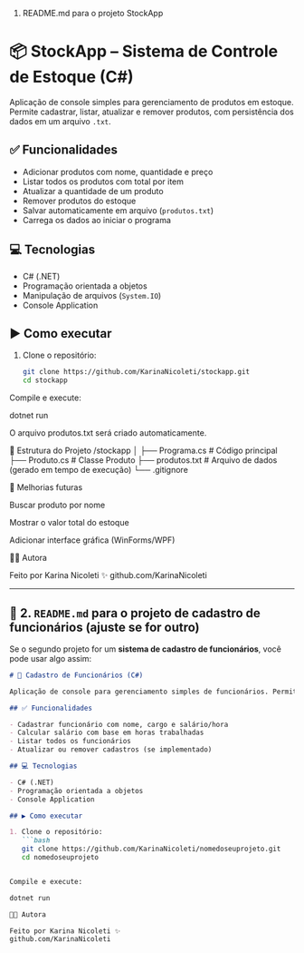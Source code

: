 1. README.md para o projeto StockApp
# 📦 StockApp – Sistema de Controle de Estoque (C#)

Aplicação de console simples para gerenciamento de produtos em estoque. Permite cadastrar, listar, atualizar e remover produtos, com persistência dos dados em um arquivo `.txt`.

## ✅ Funcionalidades

- Adicionar produtos com nome, quantidade e preço
- Listar todos os produtos com total por item
- Atualizar a quantidade de um produto
- Remover produtos do estoque
- Salvar automaticamente em arquivo (`produtos.txt`)
- Carrega os dados ao iniciar o programa

## 💻 Tecnologias

- C# (.NET)
- Programação orientada a objetos
- Manipulação de arquivos (`System.IO`)
- Console Application

## ▶️ Como executar

1. Clone o repositório:
   ```bash
   git clone https://github.com/KarinaNicoleti/stockapp.git
   cd stockapp


Compile e execute:

dotnet run


O arquivo produtos.txt será criado automaticamente.

📁 Estrutura do Projeto
/stockapp
│
├── Programa.cs       # Código principal
├── Produto.cs        # Classe Produto
├── produtos.txt      # Arquivo de dados (gerado em tempo de execução)
└── .gitignore

🚀 Melhorias futuras

Buscar produto por nome

Mostrar o valor total do estoque

Adicionar interface gráfica (WinForms/WPF)

🧑‍💻 Autora

Feito por Karina Nicoleti ✨
github.com/KarinaNicoleti


---

## 📝 2. `README.md` para o projeto de cadastro de funcionários (ajuste se for outro)

Se o segundo projeto for um **sistema de cadastro de funcionários**, você pode usar algo assim:

```markdown
# 👥 Cadastro de Funcionários (C#)

Aplicação de console para gerenciamento simples de funcionários. Permite registrar dados, calcular salários com base em horas e exibir a lista de colaboradores.

## ✅ Funcionalidades

- Cadastrar funcionário com nome, cargo e salário/hora
- Calcular salário com base em horas trabalhadas
- Listar todos os funcionários
- Atualizar ou remover cadastros (se implementado)

## 💻 Tecnologias

- C# (.NET)
- Programação orientada a objetos
- Console Application

## ▶️ Como executar

1. Clone o repositório:
   ```bash
   git clone https://github.com/KarinaNicoleti/nomedoseuprojeto.git
   cd nomedoseuprojeto


Compile e execute:

dotnet run

🧑‍💻 Autora

Feito por Karina Nicoleti ✨
github.com/KarinaNicoleti
